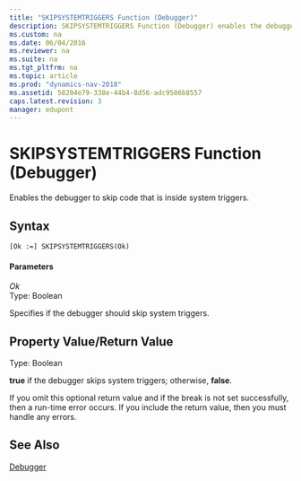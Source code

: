 ```yaml
---
title: "SKIPSYSTEMTRIGGERS Function (Debugger)"
description: SKIPSYSTEMTRIGGERS Function (Debugger) enables the debugger to skip code that is inside system triggers.
ms.custom: na
ms.date: 06/04/2016
ms.reviewer: na
ms.suite: na
ms.tgt_pltfrm: na
ms.topic: article
ms.prod: "dynamics-nav-2018"
ms.assetid: 58204e79-338e-44b4-8d56-adc9506b8557
caps.latest.revision: 3
manager: edupont
---
```

# SKIPSYSTEMTRIGGERS Function (Debugger)
Enables the debugger to skip code that is inside system triggers.  
  
## Syntax  
  
```  
[Ok :=] SKIPSYSTEMTRIGGERS(Ok)   
```  
  
#### Parameters  
 *Ok*  
 Type: Boolean  
  
 Specifies if the debugger should skip system triggers.  
  
## Property Value/Return Value  
 Type: Boolean  
  
 **true** if the debugger skips system triggers; otherwise, **false**.  
  
 If you omit this optional return value and if the break is not set successfully, then a run-time error occurs. If you include the return value, then you must handle any errors.  
  
## See Also  
 [Debugger](Debugger.md)